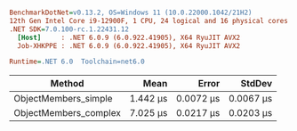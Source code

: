 ``` ini

BenchmarkDotNet=v0.13.2, OS=Windows 11 (10.0.22000.1042/21H2)
12th Gen Intel Core i9-12900F, 1 CPU, 24 logical and 16 physical cores
.NET SDK=7.0.100-rc.1.22431.12
  [Host]     : .NET 6.0.9 (6.0.922.41905), X64 RyuJIT AVX2
  Job-XHKPPE : .NET 6.0.9 (6.0.922.41905), X64 RyuJIT AVX2

Runtime=.NET 6.0  Toolchain=net6.0  

```
|                Method |     Mean |     Error |    StdDev |
|---------------------- |---------:|----------:|----------:|
|  ObjectMembers_simple | 1.442 μs | 0.0072 μs | 0.0067 μs |
| ObjectMembers_complex | 7.025 μs | 0.0217 μs | 0.0203 μs |
